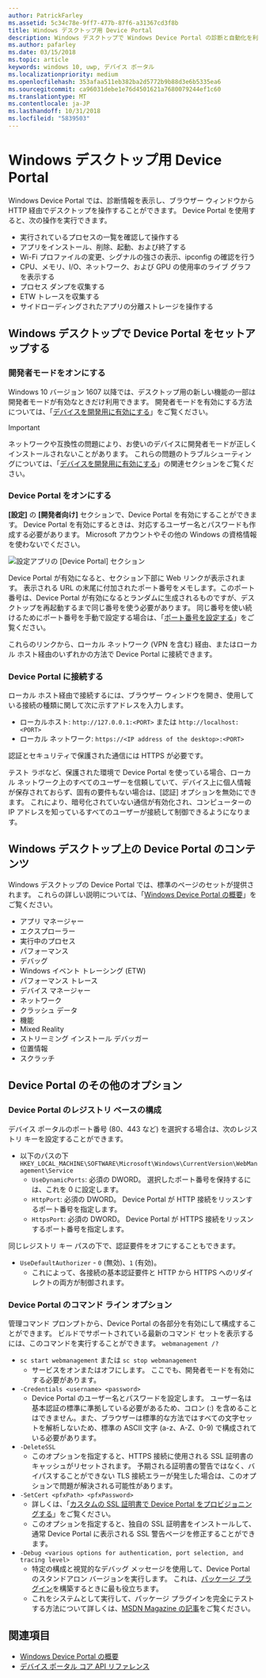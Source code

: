 ```yaml
---
author: PatrickFarley
ms.assetid: 5c34c78e-9ff7-477b-87f6-a31367cd3f8b
title: Windows デスクトップ用 Device Portal
description: Windows デスクトップで Windows Device Portal の診断と自動化を利用する方法について説明します。
ms.author: pafarley
ms.date: 03/15/2018
ms.topic: article
keywords: windows 10, uwp, デバイス ポータル
ms.localizationpriority: medium
ms.openlocfilehash: 353afaa511eb382ba2d5772b9b88d3e6b5335ea6
ms.sourcegitcommit: ca96031debe1e76d4501621a7680079244ef1c60
ms.translationtype: MT
ms.contentlocale: ja-JP
ms.lasthandoff: 10/31/2018
ms.locfileid: "5839503"
---
```

# <a name="device-portal-for-windows-desktop"></a>Windows デスクトップ用 Device Portal



Windows Device Portal では、診断情報を表示し、ブラウザー ウィンドウから HTTP 経由でデスクトップを操作することができます。 Device Portal を使用すると、次の操作を実行できます。
- 実行されているプロセスの一覧を確認して操作する
- アプリをインストール、削除、起動、および終了する
- Wi-Fi プロファイルの変更、シグナルの強さの表示、ipconfig の確認を行う
- CPU、メモリ、I/O、ネットワーク、および GPU の使用率のライブ グラフを表示する
- プロセス ダンプを収集する
- ETW トレースを収集する 
- サイドローディングされたアプリの分離ストレージを操作する

## <a name="set-up-device-portal-on-windows-desktop"></a>Windows デスクトップで Device Portal をセットアップする

### <a name="turn-on-developer-mode"></a>開発者モードをオンにする

Windows 10 バージョン 1607 以降では、デスクトップ用の新しい機能の一部は開発者モードが有効なときだけ利用できます。 開発者モードを有効にする方法については、「[デバイスを開発用に有効にする](../get-started/enable-your-device-for-development.md)」をご覧ください。

> [!IMPORTANT]
> ネットワークや互換性の問題により、お使いのデバイスに開発者モードが正しくインストールされないことがあります。 これらの問題のトラブルシューティングについては、「[デバイスを開発用に有効にする](https://docs.microsoft.com/windows/uwp/get-started/enable-your-device-for-development#failure-to-install-developer-mode-package)」の関連セクションをご覧ください。

### <a name="turn-on-device-portal"></a>Device Portal をオンにする

**[設定]** の **[開発者向け]** セクションで、Device Portal を有効にすることができます。 Device Portal を有効にするときは、対応するユーザー名とパスワードも作成する必要があります。 Microsoft アカウントやその他の Windows の資格情報を使わないでください。 

![設定アプリの [Device Portal] セクション](images/device-portal/device-portal-desk-settings.png) 

Device Portal が有効になると、セクション下部に Web リンクが表示されます。 表示される URL の末尾に付加されたポート番号をメモします。このポート番号は、Device Portal が有効になるとランダムに生成されるものですが、デスクトップを再起動するまで同じ番号を使う必要があります。 同じ番号を使い続けるためにポート番号を手動で設定する場合は、「[ポート番号を設定する](device-portal-desktop.md#setting-port-numbers)」をご覧ください。

これらのリンクから、ローカル ネットワーク (VPN を含む) 経由、またはローカル ホスト経由のいずれかの方法で Device Portal に接続できます。

### <a name="connect-to-device-portal"></a>Device Portal に接続する

ローカル ホスト経由で接続するには、ブラウザー ウィンドウを開き、使用している接続の種類に関して次に示すアドレスを入力します。

* ローカルホスト: `http://127.0.0.1:<PORT>` または `http://localhost:<PORT>`
* ローカル ネットワーク:  `https://<IP address of the desktop>:<PORT>`

認証とセキュリティで保護された通信には HTTPS が必要です。

テスト ラボなど、保護された環境で Device Portal を使っている場合、ローカル ネットワーク上のすべてのユーザーを信頼していて、デバイス上に個人情報が保存されておらず、固有の要件もない場合は、[認証] オプションを無効にできます。 これにより、暗号化されていない通信が有効化され、コンピューターの IP アドレスを知っているすべてのユーザーが接続して制御できるようになります。

## <a name="device-portal-content-on-windows-desktop"></a>Windows デスクトップ上の Device Portal のコンテンツ

Windows デスクトップの Device Portal では、標準のページのセットが提供されます。 これらの詳しい説明については、「[Windows Device Portal の概要](device-portal.md)」をご覧ください。

- アプリ マネージャー
- エクスプローラー
- 実行中のプロセス
- パフォーマンス
- デバッグ
- Windows イベント トレーシング (ETW)
- パフォーマンス トレース
- デバイス マネージャー
- ネットワーク
- クラッシュ データ
- 機能
- Mixed Reality
- ストリーミング インストール デバッガー
- 位置情報
- スクラッチ

## <a name="more-device-portal-options"></a>Device Portal のその他のオプション
### <a name="registry-based-configuration-for-device-portal"></a>Device Portal のレジストリ ベースの構成

デバイス ポータルのポート番号 (80、443 など) を選択する場合は、次のレジストリ キーを設定することができます。

- 以下のパスの下 `HKEY_LOCAL_MACHINE\SOFTWARE\Microsoft\Windows\CurrentVersion\WebManagement\Service`
    - `UseDynamicPorts`: 必須の DWORD。 選択したポート番号を保持するには、これを 0 に設定します。
    - `HttpPort`: 必須の DWORD。 Device Portal が HTTP 接続をリッスンするポート番号を指定します。    
    - `HttpsPort`: 必須の DWORD。 Device Portal が HTTPS 接続をリッスンするポート番号を指定します。
    
同じレジストリ キー パスの下で、認証要件をオフにすることもできます。
- `UseDefaultAuthorizer` - `0` (無効)、`1` (有効)。  
    - これによって、各接続の基本認証要件と HTTP から HTTPS へのリダイレクトの両方が制御されます。  
    
### <a name="command-line-options-for-device-portal"></a>Device Portal のコマンド ライン オプション
管理コマンド プロンプトから、Device Portal の各部分を有効にして構成することができます。 ビルドでサポートされている最新のコマンド セットを表示するには、このコマンドを実行することができます。 `webmanagement /?`

- `sc start webmanagement` または `sc stop webmanagement` 
    - サービスをオンまたはオフにします。 ここでも、開発者モードを有効にする必要があります。 
- `-Credentials <username> <password>` 
    - Device Portal のユーザー名とパスワードを設定します。 ユーザー名は基本認証の標準に準拠している必要があるため、コロン (:) を含めることはできません。また、ブラウザーは標準的な方法ではすべての文字セットを解析しないため、標準の ASCII 文字 (a-z、A-Z、0-9) で構成されている必要があります。  
- `-DeleteSSL` 
    - このオプションを指定すると、HTTPS 接続に使用される SSL 証明書のキャッシュがリセットされます。 予期される証明書の警告ではなく、バイパスすることができない TLS 接続エラーが発生した場合は、このオプションで問題が解決される可能性があります。 
- `-SetCert <pfxPath> <pfxPassword>`
    - 詳しくは、「[カスタムの SSL 証明書で Device Portal をプロビジョニングする](https://docs.microsoft.com/windows/uwp/debug-test-perf/device-portal-ssl)」をご覧ください。  
    - このオプションを指定すると、独自の SSL 証明書をインストールして、通常 Device Portal に表示される SSL 警告ページを修正することができます。 
- `-Debug <various options for authentication, port selection, and tracing level>`
    - 特定の構成と視覚的なデバッグ メッセージを使用して、Device Portal のスタンドアロン バージョンを実行します。 これは、[パッケージ プラグイン](https://docs.microsoft.com/windows/uwp/debug-test-perf/device-portal-plugin)を構築するときに最も役立ちます。 
    - これをシステムとして実行して、パッケージ プラグインを完全にテストする方法について詳しくは、[MSDN Magazine の記事](https://msdn.microsoft.com/en-us/magazine/mt826332.aspx)をご覧ください。

## <a name="see-also"></a>関連項目

* [Windows Device Portal の概要](device-portal.md)
* [デバイス ポータル コア API リファレンス](https://docs.microsoft.com/windows/uwp/debug-test-perf/device-portal-api-core)
